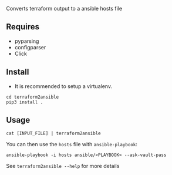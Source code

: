 Converts terraform output to a ansible hosts file

## Requires
- pyparsing
- configparser
- Click

## Install

- It is recommended to setup a virtualenv.
```
cd terraform2ansible
pip3 install .
```

## Usage
```
cat [INPUT_FILE] | terraform2ansible
```

You can then use the `hosts` file with `ansible-playbook`:

```
ansible-playbook -i hosts ansible/<PLAYBOOK> --ask-vault-pass
```


See `terraform2ansible --help` for more details
